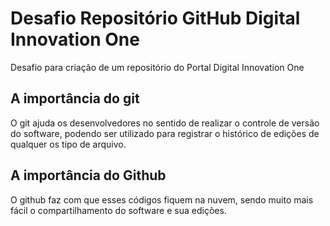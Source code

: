 # Desafio Repositório GitHub Digital Innovation One

Desafio para criação de um repositório do Portal Digital Innovation One

## A importância do git

O git ajuda os desenvolvedores no sentido de realizar o controle de versão do software, podendo ser utilizado para registrar o histórico de edições de qualquer os tipo de arquivo.

## A importância do Github
O github faz com que esses códigos fiquem na nuvem, sendo muito mais fácil o compartilhamento do software e sua edições.
